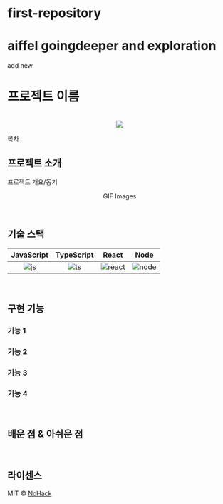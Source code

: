 # first-repository
# aiffel goingdeeper and exploration
 add new 
# 프로젝트 이름

<p align="center">
  <br>
  <img src="./images/common/logo-sample.jpeg">
  <br>
</p>

목차

## 프로젝트 소개

<p align="justify">
프로젝트 개요/동기
</p>

<p align="center">
GIF Images
</p>

<br>

## 기술 스택

| JavaScript | TypeScript |  React   |  Node   |
| :--------: | :--------: | :------: | :-----: |
|   ![js]    |   ![ts]    | ![react] | ![node] |

<br>

## 구현 기능

### 기능 1

### 기능 2

### 기능 3

### 기능 4

<br>

## 배운 점 & 아쉬운 점

<p align="justify">

</p>

<br>

## 라이센스

MIT &copy; [NoHack](mailto:lbjp114@gmail.com)

<!-- Stack Icon Refernces -->

[js]: /images/stack/javascript.svg
[ts]: /images/stack/typescript.svg
[react]: /images/stack/react.svg
[node]: /images/stack/node.svg
